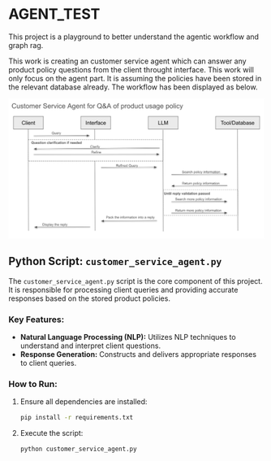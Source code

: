 # AGENT_TEST

This project is a playground to better understand the agentic workflow and graph rag.

This work is creating an customer service agent which can answer any product policy questions from the client throught interface. 
This work will only focus on the agent part. It is assuming the policies have been stored in the relevant database already. 
The workflow has been displayed as below. 

![Alt text](./A5AD6FAD-AB91-4A97-A340-C646FF5A86FF.png?raw=true "Optional Title")

## Python Script: `customer_service_agent.py`

The `customer_service_agent.py` script is the core component of this project. It is responsible for processing client queries and providing accurate responses based on the stored product policies.

### Key Features:
- **Natural Language Processing (NLP):** Utilizes NLP techniques to understand and interpret client questions.
- **Response Generation:** Constructs and delivers appropriate responses to client queries.

### How to Run:
1. Ensure all dependencies are installed:
    ```bash
    pip install -r requirements.txt
    ```
2. Execute the script:
    ```bash
    python customer_service_agent.py
    ```
